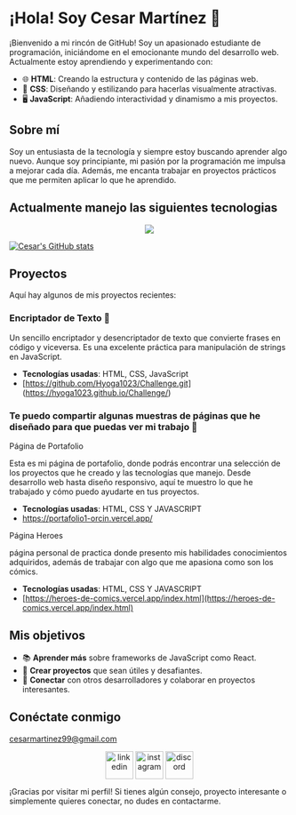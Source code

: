 # ¡Hola! Soy Cesar Martínez 👋

¡Bienvenido a mi rincón de GitHub! Soy un apasionado estudiante de programación, iniciándome en el emocionante mundo del desarrollo web. Actualmente estoy aprendiendo y experimentando con:

- 🌐 **HTML**: Creando la estructura y contenido de las páginas web.
- 🎨 **CSS**: Diseñando y estilizando para hacerlas visualmente atractivas.
- 🖥️ **JavaScript**: Añadiendo interactividad y dinamismo a mis proyectos.

## Sobre mí

Soy un entusiasta de la tecnología y siempre estoy buscando aprender algo nuevo. Aunque soy principiante, mi pasión por la programación me impulsa a mejorar cada día. Además, me encanta trabajar en proyectos prácticos que me permiten aplicar lo que he aprendido.

## Actualmente manejo las siguientes tecnologias

<p align="center">
  <a href="https://skillicons.dev">
    <img src="https://skillicons.dev/icons?i=git,css,discord,linkedin,figma,github,html,js,vscode,instagram,x" />
  </a>
</p>

[![Cesar's GitHub stats](https://github-readme-stats.vercel.app/api?username=hyoga1023)](#)

## Proyectos

Aquí hay algunos de mis proyectos recientes:

### Encriptador de Texto 🔐
Un sencillo encriptador y desencriptador de texto que convierte frases en código y viceversa. Es una excelente práctica para manipulación de strings en JavaScript.
- **Tecnologías usadas**: HTML, CSS, JavaScript
- [https://github.com/Hyoga1023/Challenge.git] (https://hyoga1023.github.io/Challenge/)

### Te puedo compartir algunas muestras de páginas que he diseñado para que puedas ver mi trabajo 💼

Página de Portafolio

Esta es mi página de portafolio, donde podrás encontrar una selección de los proyectos que he creado y las tecnologías que manejo. Desde desarrollo web hasta diseño responsivo, aquí te muestro lo que he trabajado y cómo puedo ayudarte en tus proyectos.

  - **Tecnologías usadas**: HTML, CSS Y JAVASCRIPT
  - https://portafolio1-orcin.vercel.app/

Página Heroes

página personal de practica donde presento mis habilidades conocimientos adquiridos, además de trabajar con algo que me apasiona como son los cómics.

- **Tecnologías usadas**: HTML, CSS Y JAVASCRIPT
- [https://heroes-de-comics.vercel.app/index.html](https://heroes-de-comics.vercel.app/index.html)

## Mis objetivos

- 📚 **Aprender más** sobre frameworks de JavaScript como React.
- 🚀 **Crear proyectos** que sean útiles y desafiantes.
- 🤝 **Conectar** con otros desarrolladores y colaborar en proyectos interesantes.

## Conéctate conmigo

cesarmartinez99@gmail.com

<p align="center">
<a href="https://www.linkedin.com/in/cesarmartinez99/" target="blank"><img align="center" src="https://user-images.githubusercontent.com/88904952/234979284-68c11d7f-1acc-4f0c-ac78-044e1037d7b0.png" alt="linkedin" height="50" width="50" /></a>
<a href="https://www.instagram.com/cexitar_m/" target="blank"><img align="center" src="https://user-images.githubusercontent.com/88904952/234981169-2dd1e58f-4b7e-468c-8213-034ba62156c3.png" alt="instagram" height="50" width="50" /></a>
<a href="https://discordapp.com/users/hyoga6539" target="blank"><img align="center" src="https://user-images.githubusercontent.com/88904952/234982627-019fd336-6248-453c-9b05-97c13fd1d207.png" alt="discord" height="50" width="50" /></a>

¡Gracias por visitar mi perfil! Si tienes algún consejo, proyecto interesante o simplemente quieres conectar, no dudes en contactarme.


  
</p>
